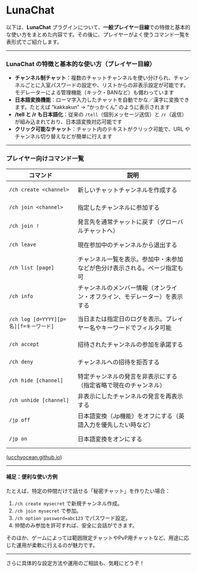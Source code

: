 # LunaChat

以下は、**LunaChat** プラグインについて、**一般プレイヤー目線**での特徴と基本的な使い方をまとめた内容です。その後に、プレイヤーがよく使うコマンド一覧を表形式でご紹介します。

***

### LunaChat の特徴と基本的な使い方（プレイヤー目線）

* **チャンネル制チャット**：複数のチャットチャンネルを使い分けられ、チャンネルごとに入室パスワードの設定や、リストからの非表示設定が可能です。モデレーターによる管理機能（キック・BANなど）も備わっています
* **日本語変換機能**：ローマ字入力したチャットを自動でかな／漢字に変換できます。たとえば “kakkakun” → “かっかくん” のように表示されます
* **/tell と /r も日本語化**：従来の `/tell`（個別メッセージ送信）と `/r`（返信）が組み込まれており、日本語変換対応可能です
* **クリック可能なチャット**：チャット内のテキストがクリック可能で、URL やチャンネル切り替えなどが簡単に行えます

***

### プレイヤー向けコマンド一覧

<table><thead><tr><th>コマンド</th><th>説明</th></tr></thead><tbody><tr><td><pre><code>/ch create &#x3C;channel>
</code></pre></td><td>新しいチャットチャンネルを作成する</td></tr><tr><td><pre><code>/ch join &#x3C;channel>
</code></pre></td><td>指定したチャンネルに参加する</td></tr><tr><td><pre><code>/ch join !
</code></pre></td><td>発言先を通常チャットに戻す（グローバルチャットへ）</td></tr><tr><td><pre><code>/ch leave
</code></pre></td><td>現在参加中のチャンネルから退出する</td></tr><tr><td><pre><code>/ch list [page]
</code></pre></td><td>チャンネル一覧を表示。参加中・未参加などが色分け表示される。ページ指定も可</td></tr><tr><td><pre><code>/ch info
</code></pre></td><td>チャンネルのメンバー情報（オンライン・オフライン、モデレーター）を表示する</td></tr><tr><td><pre><code>/ch log [d=YYYY][p=名][f=キーワード]
</code></pre></td><td>当日または指定日のログを表示。プレイヤー名やキーワードでフィルタ可能</td></tr><tr><td><pre><code>/ch accept
</code></pre></td><td>招待されたチャンネルの参加を承諾する</td></tr><tr><td><pre><code>/ch deny
</code></pre></td><td>チャンネルへの招待を拒否する</td></tr><tr><td><pre><code>/ch hide [channel]
</code></pre></td><td>特定チャンネルの発言を非表示にする（指定省略で現在のチャンネル）</td></tr><tr><td><pre><code>/ch unhide [channel]
</code></pre></td><td>非表示にしたチャンネルの発言を再表示する</td></tr><tr><td><pre><code>/jp off
</code></pre></td><td>日本語変換（Jp機能）をオフにする（英語入力を優先したい時など）</td></tr><tr><td><pre><code>/jp on
</code></pre></td><td>日本語変換をオンにする</td></tr></tbody></table>

([ucchyocean.github.io](https://ucchyocean.github.io/BukkitPluginRelease/lunachat_usage.htm?utm_source=chatgpt.com))

***

#### 補足：便利な使い方例

たとえば、特定の仲間だけで話せる「秘密チャット」を作りたい場合：

1. `/ch create mysecret` で新規チャンネル作成。
2. `/ch join mysecret` で参加。
3. `/ch option password=abc123` でパスワード設定。
4. 仲間のみ参加を許可すれば、安全に会話ができます。

そのほか、ゲームによっては範囲限定チャットやPvP用チャットなど、用途に応じた運用が柔軟に行えるのが魅力です。

***

さらに具体的な設定方法や運用のご相談も、気軽にどうぞ！
